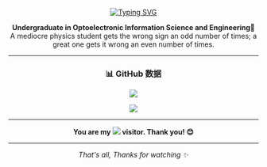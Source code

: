 <!-- 欢迎动画 -->
<p align="center">
  <a href="https://git.io/typing-svg">
    <img src="https://readme-typing-svg.demolab.com?font=Fira+Code&pause=1000&color=0DC01D&background=000000&center=true&vCenter=true&random=true&width=435&lines=%3CHello!+I'm+C_L1gh7%2F.%3E" alt="Typing SVG" />
  </a>
</p>

<!-- 简介 -->
<p align="center">
  <strong>Undergraduate in Optoelectronic Information Science and Engineering🔬</strong><br>
  A mediocre physics student gets the wrong sign an odd number of times; a great one gets it wrong an even number of times.
</p>

---

<!-- GitHub 统计 -->
<h3 align="center">📊 GitHub 数据</h3>
<p align="center">
  <img src="https://github-readme-stats.vercel.app/api?username=C-L1gh7&count_private=true&show_icons=true&theme=tokyonight&hide_title=true" />
</p>
<p align="center">
  <img src="https://github-readme-stats.vercel.app/api/top-langs/?username=C-L1gh7&layout=compact&theme=tokyonight" />
</p>

---

<!-- 访客计数 -->
<p align="center">
  <b>You are my <img src="https://profile-counter.glitch.me/C-L1gh7/count.svg" /> visitor</span>. Thank you! 😊</b>
</p>

---

<!-- 页脚 -->
<p align="center">
  <i>That's all, Thanks for watching ✨</i>
</p>
